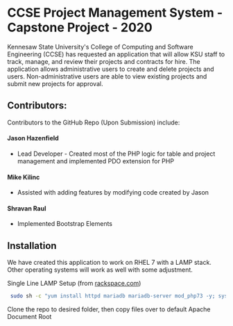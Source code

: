 # CCSE Project Management System - Capstone Project - 2020
Kennesaw State University's College of Computing and Software Engineering (CCSE) has requested an application that will allow KSU staff to track, manage, and review their projects and contracts for hire. The application allows administrative users to create and delete projects and users. Non-administrative users are able to view existing projects and submit new projects for approval.
## Contributors: 

Contributors to the GitHub Repo (Upon Submission) include:

#### Jason Hazenfield
   - Lead Developer - Created most of the PHP logic for table and project management and implemented PDO extension for PHP

#### Mike Kilinc
   - Assisted with adding features by modifying code created by Jason

#### Shravan Raul
   - Implemented Bootstrap Elements
                  
 


## Installation

We have created this application to work on RHEL 7 with a LAMP stack. Other operating systems will work as well with some adjustment.

Single Line LAMP Setup (from [rackspace.com](https://support.rackspace.com/how-to/how-to-install-a-lamp-stack-on-rhel-7-based-distributions/))
```bash
 sudo sh -c "yum install httpd mariadb mariadb-server mod_php73 -y; systemctl start mariadb && mysql_secure_installation && systemctl restart mariadb && systemctl start httpd && systemctl enable httpd && systemctl enable mariadb && firewall-cmd --permanent --zone=public --add-service=http && firewall-cmd --permanent --zone=public --add-service=https && firewall-cmd --reload"
```
Clone the repo to desired folder, then copy files over to default Apache Document Root

